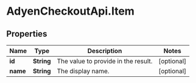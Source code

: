 # AdyenCheckoutApi.Item

## Properties

Name | Type | Description | Notes
------------ | ------------- | ------------- | -------------
**id** | **String** | The value to provide in the result. | [optional] 
**name** | **String** | The display name. | [optional] 


